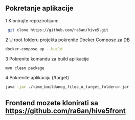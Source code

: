 ## Pokretanje aplikacije

1 Klonirajte repozirotijum:
  ```bash
   git clone https://github.com/ra6an/hive5.git
   ```

2 U root folderu projekta pokrenite Docker Compose za DB
  ```bash
  docker-compose up --build
  ```

3 Pokrenite komandu za build aplikacije
  ```bash
  mvn clean package
  ```

4 Pokrenite aplikaciju (/target)
  ```bash
  java -jar ./<ime_buildanog_filea_u_target_folderu>.jar
  ```

## Frontend mozete klonirati sa https://github.com/ra6an/hive5front
